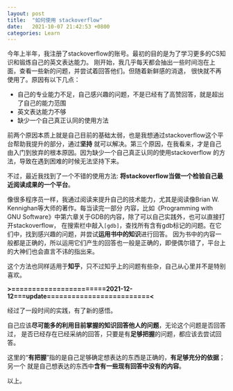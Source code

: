 ```yaml
---
layout: post
title:  "如何使用 stackoverflow"
date:   2021-10-07 21:42:53 +0800
categories: Learn
---
```


今年上半年，我注册了stackoverflow的账号。最初的目的是为了学习更多的CS知识和锻炼自己的英文表达能力。
刚开始，我几乎每天都会抽出一些时间泡在上面，查看一些新的问题，并尝试着回答他们。但随着新鲜感的消退，
很快就不再使用了。原因有以下几点：

- 自己的专业能力不足，自己感兴趣的问题，不是已经有了高赞回答，就是超出了自己的能力范围
- 英文表达能力不够
- 缺少一个自己真正认同的使用方法

前两个原因本质上就是自己目前的基础太弱，也是我想通过stackoverflow这个平台帮助我提升的部分，通过**坚持**
就可以解决。第三个原因，在我看来，才是自己由入门到放弃的根本原因。因为缺少一个自己真正认同的使用stackoverflow
的方法，导致在遇到困难的时候无法坚持下来。

不过，最近我找到了一个不错的使用方法: **将stackoverflow当做一个检验自己最近阅读成果的一个平台**。

像很多程序员一样，我通过阅读来提升自己的技术能力，尤其是阅读像Brian W. Kennighan等大师的著作。每当读完一部分
内容，比如《Programming with GNU Software》中第六章关于GDB的内容，除了可以自己实践外，也可以直接打开stackoverflow，
在搜索栏中敲入`[gdb]`，查找所有含有gdb标记的问题。在它们中，找到感兴趣的问题，并尝试**运用书中的知识**进行回答。
因为书中的内容一般都是正确的，所以运用它们产生的回答也一般是正确的，即便偶尔错了，平台上的大神们也会直言不讳的指出来。

这个方法也同样适用于**知乎**，只不过知乎上的问题有些杂，自己从心里并不是特别喜欢。

**>=======================2021-12-12===update=========================<**

经过了一段时间的实践，有了新的感悟。

自己应该**尽可能多的利用目前掌握的知识回答他人的问题**，无论这个问题是否回答过，
是否已经存在已经采纳的回答，只要是有**足够把握**的问题，都应该去尝试回答。

这里的“**有把握**”指的是自己足够确定想表达的东西是正确的，**有足够充分的依据**；另一个
就是自己想表达的东西中**含有一些现有回答中没有的内容**。

以上。
